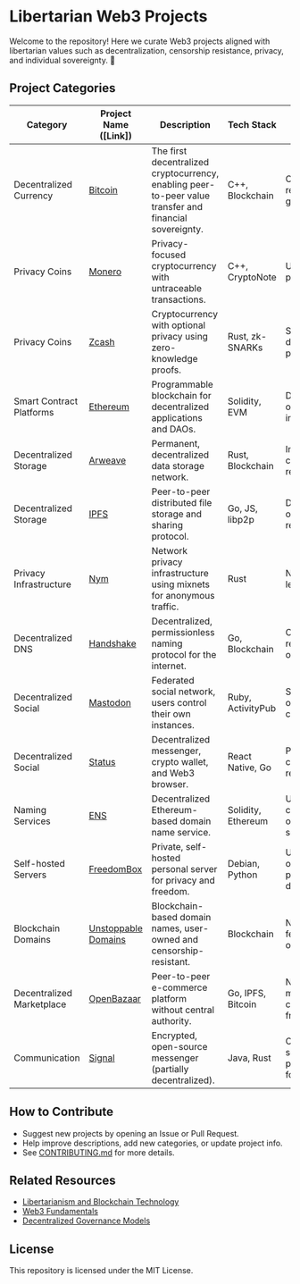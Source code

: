# Libertarian Web3 Projects

Welcome to the repository! Here we curate Web3 projects aligned with libertarian values such as decentralization, censorship resistance, privacy, and individual sovereignty. 🚀

## Project Categories

| Category                  | Project Name ([Link])                              | Description                                                      | Tech Stack           | Highlights                        |
|---------------------------|----------------------------------------------------|------------------------------------------------------------------|----------------------|------------------------------------|
| Decentralized Currency    | [Bitcoin](https://bitcoin.org/)                    | The first decentralized cryptocurrency, enabling peer-to-peer value transfer and financial sovereignty. | C++, Blockchain      | Censorship-resistant, global       |
| Privacy Coins             | [Monero](https://www.getmonero.org/)               | Privacy-focused cryptocurrency with untraceable transactions.     | C++, CryptoNote      | Untraceable, private               |
| Privacy Coins             | [Zcash](https://z.cash/)                           | Cryptocurrency with optional privacy using zero-knowledge proofs. | Rust, zk-SNARKs      | Selective disclosure, privacy      |
| Smart Contract Platforms  | [Ethereum](https://ethereum.org/)                  | Programmable blockchain for decentralized applications and DAOs.  | Solidity, EVM        | DeFi, DAO, open innovation         |
| Decentralized Storage     | [Arweave](https://www.arweave.org/)                | Permanent, decentralized data storage network.                    | Rust, Blockchain     | Immutable, censorship-resistant    |
| Decentralized Storage     | [IPFS](https://ipfs.tech/)                         | Peer-to-peer distributed file storage and sharing protocol.        | Go, JS, libp2p       | Distributed, open, resilient       |
| Privacy Infrastructure    | [Nym](https://nymtech.net/)                        | Network privacy infrastructure using mixnets for anonymous traffic.| Rust                 | Network-level privacy              |
| Decentralized DNS         | [Handshake](https://handshake.org/)                | Decentralized, permissionless naming protocol for the internet.   | Go, Blockchain       | Censorship-resistant, open         |
| Decentralized Social      | [Mastodon](https://mastodon.social/)               | Federated social network, users control their own instances.      | Ruby, ActivityPub    | Self-hosted, open, anti-censorship |
| Decentralized Social      | [Status](https://status.im/)                       | Decentralized messenger, crypto wallet, and Web3 browser.         | React Native, Go     | Private, censorship-resistant      |
| Naming Services           | [ENS](https://ens.domains/)                        | Decentralized Ethereum-based domain name service.                 | Solidity, Ethereum   | User-controlled, open, secure      |
| Self-hosted Servers       | [FreedomBox](https://freedombox.org/)              | Private, self-hosted personal server for privacy and freedom.     | Debian, Python       | User-owned, privacy by default     |
| Blockchain Domains        | [Unstoppable Domains](https://unstoppabledomains.com/)| Blockchain-based domain names, user-owned and censorship-resistant.| Blockchain           | No renewal fees, user owned        |
| Decentralized Marketplace | [OpenBazaar](https://openbazaar.org/)              | Peer-to-peer e-commerce platform without central authority.       | Go, IPFS, Bitcoin    | No middleman, censorship-free      |
| Communication             | [Signal](https://signal.org/)                      | Encrypted, open-source messenger (partially decentralized).       | Java, Rust           | Open-source, privacy focused       |

## How to Contribute

- Suggest new projects by opening an Issue or Pull Request.
- Help improve descriptions, add new categories, or update project info.
- See [CONTRIBUTING.md](./CONTRIBUTING.md) for more details.

## Related Resources

- [Libertarianism and Blockchain Technology](https://example.com/article1)
- [Web3 Fundamentals](https://example.com/article2)
- [Decentralized Governance Models](https://example.com/article3)

## License

This repository is licensed under the MIT License.
